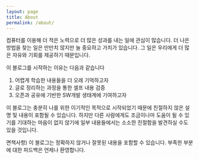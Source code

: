 ```yaml
---
layout: page
title: About
permalink: /about/
---
```

컴퓨터를 이용해 더 적은 노력으로 더 많은 성과를 내는 일에 관심이 많습니다. 더 나은 방법을 찾는 일은 만만치 않지만 늘 중요하고 가치가 있습니다. 그 일은 우리에게 더 많은 자유와 기회를 제공하기 때문입니다.

이 블로그를 시작하는 이유는 다음과 같습니다
1. 어렵게 학습한 내용들을 더 오래 기억하고자
1. 글로 정리하는 과정을 통한 셀프 내용 검증
1. 오픈과 공유에 기반한 SW개발 생태계에 기여하고자

이 블로그는 충분히 나를 위한 이기적인 목적으로 시작되었기 때문에 친절하지 않은 설명 및 내용이 포함될 수 있습니다. 하지만 다른 사람에게도 조금이나마 도움이 될 수 있기를 기대하는 마음이 없지 않기에 일부 내용들에서는 소소한 친절함을 발견하실 수도 있을 것입니다.

면책사항) 이 블로그는 정확하지 않거나 잘못된 내용을 포함할 수 있습니다. 부족한 부분에 대한 피드백은 언제나 환영합니다.
